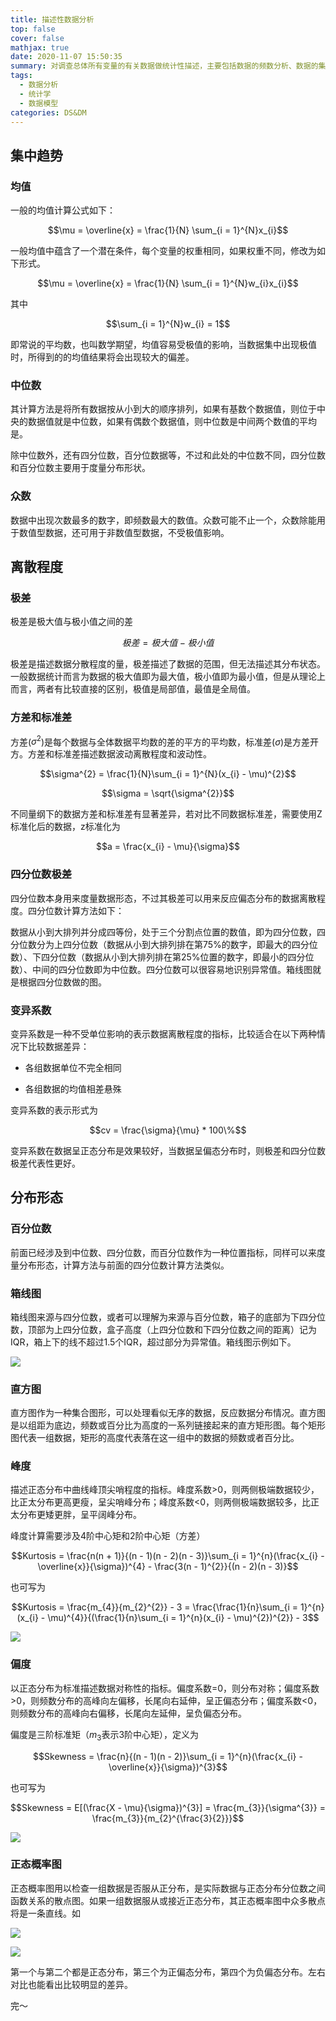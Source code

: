 ```yaml
---
title: 描述性数据分析
top: false
cover: false
mathjax: true
date: 2020-11-07 15:50:35
summary: 对调查总体所有变量的有关数据做统计性描述，主要包括数据的频数分析、数据的集中趋势分析、数据离散程度分析、数据的分布、以及一些基本的统计图形。
tags: 
  - 数据分析
  - 统计学
  - 数据模型
categories: DS&DM
---
```


## 集中趋势

### 均值

一般的均值计算公式如下：

$$\mu = \overline{x} = \frac{1}{N} \sum_{i = 1}^{N}x_{i}$$

一般均值中蕴含了一个潜在条件，每个变量的权重相同，如果权重不同，修改为如下形式。

$$\mu = \overline{x} = \frac{1}{N} \sum_{i = 1}^{N}w_{i}x_{i}$$ 

其中

$$\sum_{i = 1}^{N}w_{i} = 1$$ 

即常说的平均数，也叫数学期望，均值容易受极值的影响，当数据集中出现极值时，所得到的的均值结果将会出现较大的偏差。

### 中位数

其计算方法是将所有数据按从小到大的顺序排列，如果有基数个数据值，则位于中央的数据值就是中位数，如果有偶数个数据值，则中位数是中间两个数值的平均是。

除中位数外，还有四分位数，百分位数据等，不过和此处的中位数不同，四分位数和百分位数主要用于度量分布形状。

### 众数

数据中出现次数最多的数字，即频数最大的数值。众数可能不止一个，众数除能用于数值型数据，还可用于非数值型数据，不受极值影响。

## 离散程度

### 极差

极差是极大值与极小值之间的差

$$ 极差 = 极大值 - 极小值$$

极差是描述数据分散程度的量，极差描述了数据的范围，但无法描述其分布状态。一般数据统计而言为数据的极大值即为最大值，极小值即为最小值，但是从理论上而言，两者有比较直接的区别，极值是局部值，最值是全局值。

### 方差和标准差

方差($\sigma^{2}$)是每个数据与全体数据平均数的差的平方的平均数，标准差($\sigma$)是方差开方。方差和标准差描述数据波动离散程度和波动性。

$$\sigma^{2} = \frac{1}{N}\sum_{i = 1}^{N}(x_{i} - \mu)^{2}$$

$$\sigma = \sqrt{\sigma^{2}}$$

不同量纲下的数据方差和标准差有显著差异，若对比不同数据标准差，需要使用Z标准化后的数据，z标准化为

$$a = \frac{x_{i} - \mu}{\sigma}$$

### 四分位数极差

四分位数本身用来度量数据形态，不过其极差可以用来反应偏态分布的数据离散程度。四分位数计算方法如下：

数据从小到大排列并分成四等份，处于三个分割点位置的数值，即为四分位数，四分位数分为上四分位数（数据从小到大排列排在第75%的数字，即最大的四分位数）、下四分位数（数据从小到大排列排在第25%位置的数字，即最小的四分位数）、中间的四分位数即为中位数。四分位数可以很容易地识别异常值。箱线图就是根据四分位数做的图。

### 变异系数

变异系数是一种不受单位影响的表示数据离散程度的指标，比较适合在以下两种情况下比较数据差异：

- 各组数据单位不完全相同

- 各组数据的均值相差悬殊

变异系数的表示形式为

$$cv = \frac{\sigma}{\mu} * 100\%$$

变异系数在数据呈正态分布是效果较好，当数据呈偏态分布时，则极差和四分位数极差代表性更好。

## 分布形态

### 百分位数

前面已经涉及到中位数、四分位数，而百分位数作为一种位置指标，同样可以来度量分布形态，计算方法与前面的四分位数计算方法类似。

### 箱线图

箱线图来源与四分位数，或者可以理解为来源与百分位数，箱子的底部为下四分位数，顶部为上四分位数，盒子高度（上四分位数和下四分位数之间的距离）记为IQR，箱上下的线不超过1.5个IQR，超过部分为异常值。箱线图示例如下。

![](box.jpeg)

### 直方图

直方图作为一种集合图形，可以处理看似无序的数据，反应数据分布情况。直方图是以组距为底边，频数或百分比为高度的一系列链接起来的直方矩形图。每个矩形图代表一组数据，矩形的高度代表落在这一组中的数据的频数或者百分比。

### 峰度

描述正态分布中曲线峰顶尖哨程度的指标。峰度系数>0，则两侧极端数据较少，比正太分布更高更瘦，呈尖哨峰分布；峰度系数<0，则两侧极端数据较多，比正太分布更矮更胖，呈平阔峰分布。

峰度计算需要涉及4阶中心矩和2阶中心矩（方差）

$$Kurtosis = \frac{n(n + 1)}{(n - 1)(n - 2)(n - 3)}\sum_{i = 1}^{n}(\frac{x_{i} - \overline{x}}{\sigma})^{4} - \frac{3(n - 1)^{2}}{(n - 2)(n - 3)}$$

也可写为

$$Kurtosis = \frac{m_{4}}{m_{2}^{2}} - 3 = \frac{\frac{1}{n}\sum_{i = 1}^{n}(x_{i} - \mu)^{4}}{(\frac{1}{n}\sum_{i = 1}^{n}(x_{i} - \mu)^{2})^{2}} - 3$$

![](fengdu.png)

### 偏度

以正态分布为标准描述数据对称性的指标。偏度系数=0，则分布对称；偏度系数>0，则频数分布的高峰向左偏移，长尾向右延伸，呈正偏态分布；偏度系数<0，则频数分布的高峰向右偏移，长尾向左延伸，呈负偏态分布。

偏度是三阶标准矩（$m_{3}$表示3阶中心矩），定义为

$$Skewness = \frac{n}{(n - 1)(n - 2)}\sum_{i = 1}^{n}(\frac{x_{i} - \overline{x}}{\sigma})^{3}$$

也可写为

$$Skewness = E[(\frac{X - \mu}{\sigma})^{3}] = \frac{m_{3}}{\sigma^{3}} = \frac{m_{3}}{m_{2}^{\frac{3}{2}}}$$

![](skew.png)

### 正态概率图

正态概率图用以检查一组数据是否服从正分布，是实际数据与正态分布分位数之间函数关系的散点图。如果一组数据服从或接近正态分布，其正态概率图中众多散点将是一条直线。如

![](qq_plot1.png)

![](qq_plot2.png)

第一个与第二个都是正态分布，第三个为正偏态分布，第四个为负偏态分布。左右对比也能看出比较明显的差异。

完～